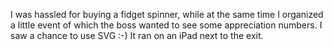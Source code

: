 I was hassled for buying a fidget spinner, while at the same time I organized a little event of which the boss wanted to see some appreciation numbers. I saw a chance to use SVG :-)
It ran on an iPad next to the exit.
